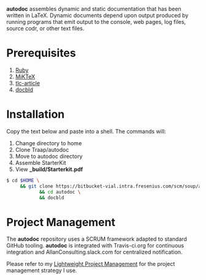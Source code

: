 **autodoc** assembles dynamic and static documentation that has been written in
LaTeX.  Dynamic documents depend upon output produced by running programs that
emit output to the console, web pages, log files, source codr, or other text
files.

# Prerequisites 
1. [Ruby](https://www.ruby-lang.org/en)
2. [MiKTeX](https://miktex.org/download)
3. [tlc-article](https://bitbucket-vial.intra.fresenius.com/scm/soup/tlc-article.git)
4. [docbld](https://bitbucket-vial.intra.fresenius.com/scm/soup/docbld)

# Installation
Copy the text below and paste into a shell.  The commands will:
1. Change directory to home
2. Clone Traap/autodoc
3. Move to autodoc directory
4. Assemble StarterKit
5. View **_build/Starterkit.pdf**

```bash
$ cd $HOME \
     && git clone https://bitbucket-vial.intra.fresenius.com/scm/soup/autodoc.git \
            && cd autodoc \
            && docbld
```

# Project Management
The **autodoc** repository uses a SCRUM framework adapted to standard GitHub
tooling.  **autodoc** is integrated with Travis-ci.org for continuous
integration and AllanConsulting.slack.com for centralized notification.

Please refer to my [Lightweight Project Management](https://github.com/Traap/lpm)
for the project management strategy I use.
